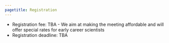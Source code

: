 ```yaml
---
pagetitle: Registration
---
```


* Registration fee: TBA - We aim at making the meeting affordable and will offer special rates for early career scientists
* Registration deadline: TBA



